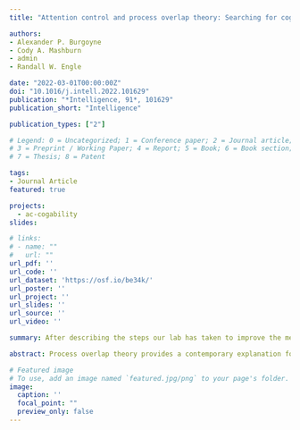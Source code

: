 ```yaml
---
title: "Attention control and process overlap theory: Searching for cognitive processes underpinning the positive manifold"

authors:
- Alexander P. Burgoyne
- Cody A. Mashburn
- admin
- Randall W. Engle

date: "2022-03-01T00:00:00Z"
doi: "10.1016/j.intell.2022.101629"
publication: "*Intelligence, 91*, 101629"
publication_short: "Intelligence"

publication_types: ["2"]

# Legend: 0 = Uncategorized; 1 = Conference paper; 2 = Journal article;
# 3 = Preprint / Working Paper; 4 = Report; 5 = Book; 6 = Book section;
# 7 = Thesis; 8 = Patent

tags:
- Journal Article
featured: true

projects:
  - ac-cogability
slides: 

# links:
# - name: ""
#   url: ""
url_pdf: ''
url_code: ''
url_dataset: 'https://osf.io/be34k/'
url_poster: ''
url_project: ''
url_slides: ''
url_source: ''
url_video: ''

summary: After describing the steps our lab has taken to improve the measurement of attention control, we review evidence suggesting that attention control can explain many of the positive correlations between broad cognitive abilities, such as fluid intelligence, working memory capacity, and sensory discrimination ability.

abstract: Process overlap theory provides a contemporary explanation for the positive correlations observed among cognitive ability measures, a phenomenon which intelligence researchers refer to as the positive manifold. According to process overlap theory, cognitive tasks tap domain-general executive processes as well as domain-specific processes, and correlations between measures reflect the degree of overlap in the cognitive processes that are engaged when performing the tasks. In this article, we discuss points of agreement and disagreement between the executive attention framework and process overlap theory, with a focus on attention control, the domain-general ability to maintain focus on task-relevant information and disengage from irrelevant and no-longer relevant information. After describing the steps our lab has taken to improve the measurement of attention control, we review evidence suggesting that attention control can explain many of the positive correlations between broad cognitive abilities, such as fluid intelligence, working memory capacity, and sensory discrimination ability. Furthermore, when these latent variables are modeled under a higher-order g factor, attention control has the highest loading on g, indicating a strong relationship between attention control and domain-general cognitive ability. In closing, we reflect on the challenge of directly measuring cognitive processes and provide suggestions for future research.

# Featured image
# To use, add an image named `featured.jpg/png` to your page's folder. 
image:
  caption: ''
  focal_point: ""
  preview_only: false
---
```



